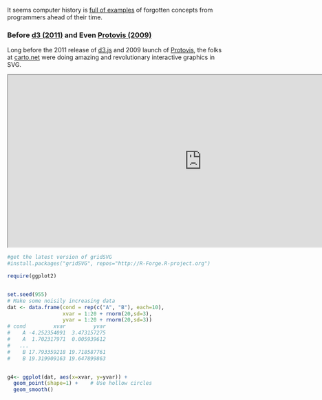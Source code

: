 It seems computer history is [full of examples](http://worrydream.com/#!/TheFutureOfProgramming) of forgotten concepts from programmers ahead of their time.

### Before [d3 (2011)](https://github.com/mbostock/d3/releases?after=v1.20.2) and Even [Protovis (2009)](http://mbostock.github.io/protovis/)

Long before the 2011 release of [d3.js](http://d3js.org) and 2009 launch of [Protovis](http://mbostock.github.io/protovis/), the folks at [carto.net](http://www.carto.net/papers/) were doing amazing and revolutionary interactive graphics in SVG.

<iframe height = "400"  width = "900" src = "http://www.carto.net/williams/yosemite/"></iframe>





```r
#get the latest version of gridSVG
#install.packages("gridSVG", repos="http://R-Forge.R-project.org")

require(ggplot2)


set.seed(955)
# Make some noisily increasing data
dat <- data.frame(cond = rep(c("A", "B"), each=10),
                  xvar = 1:20 + rnorm(20,sd=3),
                  yvar = 1:20 + rnorm(20,sd=3))
# cond         xvar         yvar
#    A -4.252354091  3.473157275
#    A  1.702317971  0.005939612
#   ... 
#    B 17.793359218 19.718587761
#    B 19.319909163 19.647899863


g4<- ggplot(dat, aes(x=xvar, y=yvar)) +
  geom_point(shape=1) +    # Use hollow circles
  geom_smooth()
```

